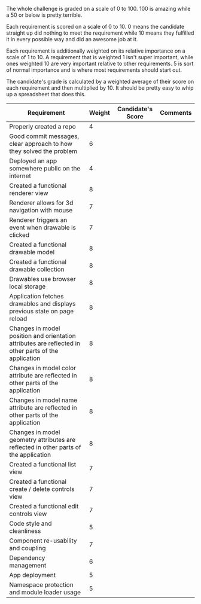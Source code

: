 The whole challenge is graded on a scale of 0 to 100. 100 is amazing while a 50 or below is pretty terrible.

Each requirement is scored on a scale of 0 to 10. 0 means the candidate straight up did nothing to meet the requirement while 10 means they fulfilled it in every possible way and did an awesome job at it.

Each requirement is additionally weighted on its relative importance on a scale of 1 to 10. A requirement that is weighted 1 isn't super important, while ones weighted 10 are very important relative to other requirements. 5 is sort of normal importance and is where most requirements should start out.

The candidate's grade is calculated by a weighted average of their score on each requirement and then multiplied by 10. It should be pretty easy to whip up a spreadsheet that does this.

Requirement | Weight | Candidate's Score | Comments
----------- | ------ | ----------------- | --------
Properly created a repo | 4 |  | 
Good commit messages, clear approach to how they solved the problem | 6 |  | 
Deployed an app somewhere public on the internet | 4 |  | 
Created a functional  renderer view | 8 |  | 
Renderer allows for 3d navigation with mouse | 7 |  | 
Renderer triggers an event when drawable is clicked | 7 |  | 
Created a functional drawable model | 8 |  | 
Created a functional drawable collection | 8 |  | 
Drawables use browser local storage | 8 |  | 
Application fetches drawables and displays previous state on page reload | 8 |  | 
Changes in model position and orientation attributes are reflected in other parts of the application | 8 |  | 
Changes in model color attribute are reflected in other parts of the application | 8 |  | 
Changes in model name attribute are reflected in other parts of the application | 8 |  | 
Changes in model geometry attributes are reflected in other parts of the application | 8 |  | 
Created a functional list view | 7 |  | 
Created a functional create / delete controls view | 7 |  | 
Created a functional edit controls view | 7 |  | 
Code style and cleanliness | 5 |  | 
Component re-usability and coupling | 7 |  | 
Dependency management | 6 |  | 
App deployment | 5 |  | 
Namespace protection and module loader usage | 5 |  | 

